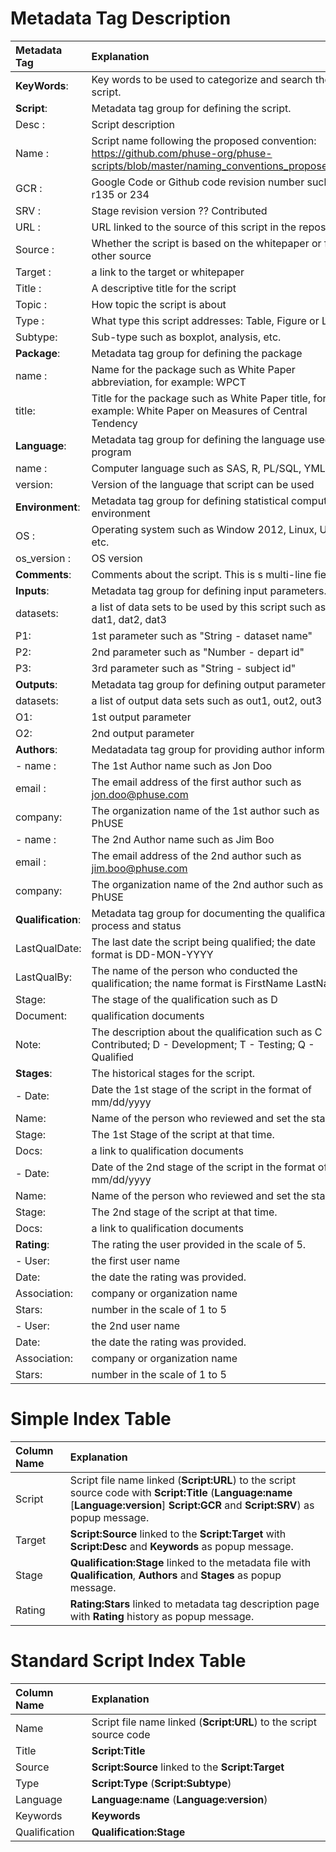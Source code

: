 # Metadata Tag Description

| Metadata Tag | Explanation | 
|:--- |:--- |
|**KeyWords**: | Key words to be used to categorize and search the script.| 
|**Script**: | Metadata tag group for defining the script.| 
|  Desc   : | Script description | 
|  Name   : | Script name following the proposed convention: https://github.com/phuse-org/phuse-scripts/blob/master/naming_conventions_proposed.txt| 
|  GCR    : | Google Code or Github code revision number such as r135 or 234 |
|  SRV    : | Stage revision version ?? Contributed | 
|  URL    : | URL linked to the source of this script in the repository | 
|  Source : | Whether the script is based on the whitepaper or from other source |
|  Target : | a link to the target or whitepaper | 
|  Title  : | A descriptive title for the script | 
|  Topic  : | How topic the script is about |
|  Type   : | What type this script addresses: Table, Figure or List |
|  Subtype: | Sub-type such as boxplot, analysis, etc. 
|**Package**: | Metadata tag group for defining the package | 
|  name : | Name for the package such as White Paper abbreviation, for example: WPCT | 
|  title: | Title for the package such as White Paper title, for example: White Paper on Measures of Central Tendency |
|**Language**: | Metadata tag group for defining the language used to program
|  name   : | Computer language such as SAS, R, PL/SQL, YML, etc. |
|  version: | Version of the language that script can be used | 
|**Environment**: | Metadata tag group for defining statistical computing environment |
|  OS : | Operating system such as Window 2012, Linux, Unix, etc. | 
|  os_version : | OS version | 
|**Comments**: | Comments about the script. This is s multi-line field. |
|**Inputs**: | Metadata tag group for defining input parameters. | 
|  datasets: | a list of data sets to be used by this script such as dat1, dat2, dat3 | 
|  P1: | 1st parameter such as "String - dataset name" | 
|  P2: | 2nd parameter such as "Number - depart id" | 
|  P3: | 3rd parameter such as "String - subject id" |
|**Outputs**: | Metadata tag group for defining output parameters | 
|  datasets: | a list of output data sets such as out1, out2, out3 |
|  O1: | 1st output parameter |
|  O2: | 2nd output parameter |
|**Authors**: | Medatadata tag group for providing author information |
|  - name   : | The 1st Author name such as Jon Doo |
|    email  : | The email address of the first author such as jon.doo@phuse.com |
|    company: | The organization name of the 1st author such as PhUSE |
|  - name   : | The 2nd Author name such as Jim Boo |
|    email  : | The email address of the 2nd author such as jim.boo@phuse.com |
|    company: | The organization name of the 2nd author such as PhUSE|
|**Qualification**: | Metadata tag group for documenting the qualification process and status | 
|  LastQualDate: | The last date the script being qualified; the date format is DD-MON-YYYY |
|  LastQualBy: | The name of the person who conducted the qualification; the name format is FirstName LastName |
|  Stage: | The stage of the qualification such as D
|  Document: | qualification documents | 
|  Note: | The description about the qualification such as C - Contributed; D - Development; T - Testing; Q - Qualified |
|**Stages**: | The historical stages for the script. | 
|  - Date: | Date the 1st stage of the script in the format of mm/dd/yyyy |
|    Name: | Name of the person who reviewed and set the stage. | 
|    Stage: | The 1st Stage of the script at that time. | 
|    Docs: | a link to qualification documents |
|  - Date: | Date of the 2nd stage of the script in the format of mm/dd/yyyy | 
|    Name: | Name of the person who reviewed and set the stage. | 
|    Stage: | The 2nd stage of the script at that time. |  	
|    Docs: | a link to qualification documents |
|**Rating**: | The rating the user provided in the scale of 5.| 
|  - User: | the first user name | 
|    Date: | the date the rating was provided.|
|    Association: | company or organization name |
|    Stars: | number in the scale of 1 to 5 |
|  - User: | the 2nd user name | 
|    Date: | the date the rating was provided.|
|    Association: | company or organization name |
|    Stars: | number in the scale of 1 to 5 |
	

# Simple Index Table
| Column Name | Explanation | 
|:--- |:--- |
| Script | Script file name linked (**Script:URL**) to the script source code with **Script:Title** (**Language:name** [**Language:version**] **Script:GCR** and **Script:SRV**) as popup message. |
| Target | **Script:Source** linked to the **Script:Target** with **Script:Desc** and **Keywords** as popup message. |  
| Stage | **Qualification:Stage** linked to the metadata file with **Qualification**, **Authors** and **Stages** as popup message. |
| Rating | **Rating:Stars** linked to metadata tag description page with **Rating** history as popup message. |

# Standard Script Index Table
| Column Name | Explanation |
|:--- |:--- |
| Name | Script file name linked (**Script:URL**) to the script source code |
| Title | **Script:Title** |
| Source | **Script:Source** linked to the **Script:Target** |
| Type | **Script:Type** (**Script:Subtype**) |
| Language | **Language:name** (**Language:version**) |
| Keywords | **Keywords** |
| Qualification | **Qualification:Stage** |

